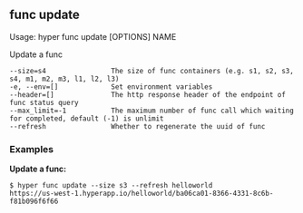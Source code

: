 ## func update

  Usage:	hyper func update [OPTIONS] NAME

  Update a func

    --size=s4                The size of func containers (e.g. s1, s2, s3, s4, m1, m2, m3, l1, l2, l3)
    -e, --env=[]             Set environment variables
    --header=[]              The http response header of the endpoint of func status query
    --max_limit=-1           The maximum number of func call which waiting for completed, default (-1) is unlimit
    --refresh                Whether to regenerate the uuid of func

### Examples

**Update a func:**

    $ hyper func update --size s3 --refresh helloworld
    https://us-west-1.hyperapp.io/helloworld/ba06ca01-8366-4331-8c6b-f81b096f6f66
